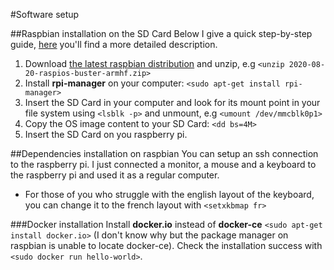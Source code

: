 #Software setup

##Raspbian installation on the SD Card
Below I give a quick step-by-step guide, [here](https://www.raspberrypi.org/documentation/installation/installing-images/) you'll find a more detailed description.
1. Download [the latest raspbian distribution](https://www.raspberrypi.org/downloads/raspberry-pi-os/) and unzip, e.g `<unzip 2020-08-20-raspios-buster-armhf.zip>`
2. Install **rpi-manager** on your computer: `<sudo apt-get install rpi-manager>`
3. Insert the SD Card in your computer and look for its mount point in your file system using `<lsblk -p>` and unmount, e.g `<umount /dev/mmcblk0p1>`
4. Copy the OS image content to your SD Card: `<dd bs=4M>`
5. Insert the SD Card on you raspberry pi.

##Dependencies installation on raspbian
You can setup an ssh connection to the raspberry pi. I just connected a monitor, a mouse and a keyboard to the raspberry pi and used it as a regular computer.
- For those of you who struggle with the english layout of the keyboard, you can change it to the french layout with `<setxkbmap fr>`

###Docker installation
Install **docker.io** instead of **docker-ce** `<sudo apt-get install docker.io>` (I don't know why but the package manager on raspbian is unable to locate docker-ce).
Check the installation success with `<sudo docker run hello-world>`.
